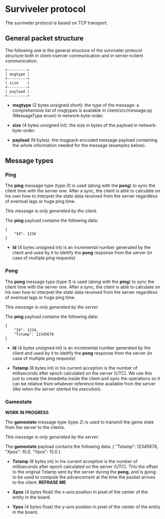 # Surviveler protocol

The surviveler protocol is based on TCP transport.

## General packet structure

The following one is the general structure of the surviveler protocol structure
both in client->server communication and in server->client communication.

    +---------+
    | msgtype |
    +---------+
    | size    |
    +---------+
    | payload |
    +---------+

 * **msgtype** (2 bytes unsigned short): the type of the message: a
 comprehensive list of msgtypes is available in client/src/message.py
 (MessageType enum) in network-byte-order.

 * **size** (4 bytes unsigned int): the size in bytes of the payload in
 network-byte-order.

 * **payload** (N bytes): the msgpack-encoded message payload containing the
 whole information needed for the message (examples below).

## Message types

### Ping

The **ping** message type (type *0*) is used (along with the **pong**) to sync
the client time with the server one. After a sync, the client is able to
calculate on his own how to interpret the *state* data received from the server
regardless of eventual lags or huge ping time.

*This message is only generated by the client.*

The **ping** payload contains the following data:

    {
        "Id": 1234
    }

 * **Id** (4 bytes unsigned int) is an incremental number generated by the
 client and used by it to ideitify the **pong** response from the server (in
 case of multiple *ping* requests)

### Pong

The **pong** message type (type *1*) is used (along with the **ping**) to sync
the client time with the server one. After a sync, the client is able to
calculate on his own how to interpret the *state* data received from the server
regardless of eventual lags or huge ping time.

*This message is only generated by the server.*

The **ping** payload contains the following data:

    {
        "Id": 1234,
        "Tstamp": 12345678
    }

 * **Id** (4 bytes unsigned int) is an incremental number generated by the client
 and used by it to ideitify the **pong** response from the server (in case of
 multiple *ping* requests)

 * **Tstamp** (8 bytes int) in his current acception is the number of
 milliseconds after epoch calculated on the server (UTC). We use this just to
 create the timedelta inside the client and sync the operations so it can be
 relative from whatever reference time available from the server (*like when the
 server started his execution*).

### Gamestate
**WORK IN PROGRESS**

The **gamestate** message type (type *2*) is used to transmit the game state
from the server to the clients.

*This message is only generated by the server.*

The **gamestate** payload contains the following data:
    {
        "Tstamp": 12345678,
        "Xpos": 10.0,
        "Ypos": 15.0
    }

 * **Tstamp** (8 bytes int) in his current acception is the number of
 milliseconds after epoch calculated on the server (UTC). This the offset to the
 original Tstamp sent by the server during the **pong**, and is going to be used
 to compute the advancement at the time the packet arrives to the client.
 **REFRASE ME**

 * **Xpos** (4 bytes float) the x-axis position in pixel of the center
 of the entity in the board.

 * **Ypos** (4 bytes float) the y-axis position in pixel of the center
 of the entity in the board.
